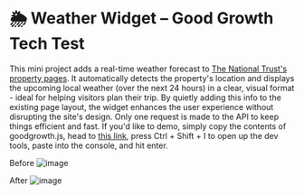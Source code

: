 # 🌦️ Weather Widget – Good Growth Tech Test
This mini project adds a real-time weather forecast to [The National Trust's property pages](https://www.nationaltrust.org.uk/visit/warwickshire/packwood-house). It automatically detects the property's location and displays the upcoming local weather (over the next 24 hours) in a clear, visual format - ideal for helping visitors plan their trip.
By quietly adding this info to the existing page layout, the widget enhances the user experience without disrupting the site's design. Only one request is made to the API to keep things efficient and fast.
If you'd like to demo, simply copy the contents of goodgrowth.js, head to [this link](https://www.nationaltrust.org.uk/visit/warwickshire/packwood-house), press Ctrl + Shift + I to open up the dev tools, paste into the console, and hit enter.

Before
![image](https://github.com/user-attachments/assets/ca4577c2-2316-4ec7-a735-f1bb2f7e0981)

After
![image](https://github.com/user-attachments/assets/44b8e173-5603-4a76-af25-17e920f1b678)
